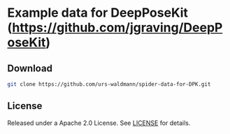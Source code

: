 Example data for DeepPoseKit (https://github.com/jgraving/DeepPoseKit)
============
Download
------------
```bash
git clone https://github.com/urs-waldmann/spider-data-for-DPK.git
```
License
------------
Released under a Apache 2.0 License. See [LICENSE](https://github.com/urs-waldmann/spider-data-for-DPK/blob/master/LICENSE) for details.


